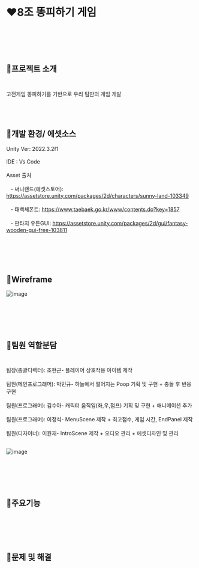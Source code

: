 # :heart:8조 똥피하기 게임
<br/><br/>
<br/><br/>
## :large_blue_circle:프로젝트 소개<br/><br/>
고전게임 똥피하기를 기반으로 우리 팀만의 게임 개발
<br/><br/>
<br/><br/>




## :orange_heart:개발 환경/ 에셋소스
Unity Ver: 2022.3.2f1<br/><br/>
IDE : Vs Code <br/><br/>
Asset 출처 <br/><br/>
&nbsp;&nbsp;&nbsp;- 써니랜드(에셋스토어): https://assetstore.unity.com/packages/2d/characters/sunny-land-103349 <br/><br/>
&nbsp;&nbsp;&nbsp;- 태백체폰트: https://www.taebaek.go.kr/www/contents.do?key=1857 <br/><br/>
&nbsp;&nbsp;&nbsp;- 판타지 우든GUI: https://assetstore.unity.com/packages/2d/gui/fantasy-wooden-gui-free-103811 

<br/><br/><br/><br/>

## :yellow_heart:Wireframe
![image](https://github.com/Leejungsuk96/8GroupTeamproject/assets/114940193/e4043729-bd00-42f1-99bf-bff9367f7f15)

<br/><br/><br/><br/>

## :green_heart:팀원 역할분담<br/><br/>
팀장(총괄디렉터): 조현근- 플레이어 상호작용 아이템 제작<br/><br/>
팀원(메인프로그래머): 박민규- 하늘에서 떨어지는 Poop 기획 및 구현 + 충돌 후 반응 구현<br/><br/>
팀원(프로그래머): 김수아- 캐릭터 움직임(좌,우,점프) 기획 및 구현 + 애니메이션 추가<br/><br/>
팀원(프로그래머): 이정석- MenuScene 제작 + 최고점수, 게임 시간, EndPanel 제작<br/><br/>
팀원(디자이너): 이원재- IntroScene 제작 + 오디오 관리 + 에셋디자인 및 관리
<br/><br/>

![image](https://github.com/Leejungsuk96/8GroupTeamproject/assets/114940193/2e77465f-2609-413e-9938-56ae29be4567)


<br/><br/><br/><br/>

## :blue_heart:주요기능

<br/><br/><br/><br/>

## :purple_heart:문제 및 해결
